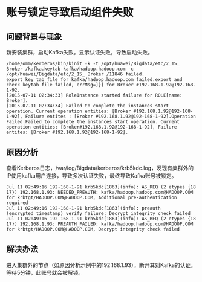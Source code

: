 # 账号锁定导致启动组件失败<a name="mrs_03_0106"></a>

## 问题背景与现象<a name="zh-cn_topic_0167275341_sd64242caa665405798481482f49ab0ee"></a>

新安装集群，启动Kafka失败。显示认证失败，导致启动失败。

```
/home/omm/kerberos/bin/kinit -k -t /opt/huawei/Bigdata/etc/2_15_ Broker /kafka.keytab kafka/hadoop.hadoop.com -c /opt/huawei/Bigdata/etc/2_15_ Broker /11846 failed.
export key tab file for kafka/hadoop.hadoop.com failed.export and check keytab file failed, errMsg=]}] for Broker #192.168.1.92@192-168-1-92.
[2015-07-11 02:34:33] RoleInstance started failure for ROLE[name: Broker].
[2015-07-11 02:34:34] Failed to complete the instances start operation. Current operation entities: [Broker #192.168.1.92@192-168-1-92], Failure entites : [Broker #192.168.1.92@192-168-1-92].Operation Failed.Failed to complete the instances start operation. Current operation entities: [Broker#192.168.1.92@192-168-1-92], Failure entites: [Broker #192.168.1.92@192-168-1-92].
```

## 原因分析<a name="zh-cn_topic_0167275341_s4871ca6d7a6b47b1a0f8266b84631f32"></a>

查看Kerberos日志，/var/log/Bigdata/kerberos/krb5kdc.log，发现有集群外的IP使用kafka用户连接，导致多次认证失败，最终导致Kafka账号被锁定。

```
Jul 11 02:49:16 192-168-1-91 krb5kdc[1863](info): AS_REQ (2 etypes {18 17}) 192.168.1.93: NEEDED_PREAUTH: kafka/hadoop.hadoop.com@HADOOP.COM for krbtgt/HADOOP.COM@HADOOP.COM, Additional pre-authentication required
Jul 11 02:49:16 192-168-1-91 krb5kdc[1863](info): preauth (encrypted_timestamp) verify failure: Decrypt integrity check failed
Jul 11 02:49:16 192-168-1-91 krb5kdc[1863](info): AS_REQ (2 etypes {18 17}) 192.168.1.93: PREAUTH_FAILED: kafka/hadoop.hadoop.com@HADOOP.COM for krbtgt/HADOOP.COM@HADOOP.COM, Decrypt integrity check failed
```

## 解决办法<a name="zh-cn_topic_0167275341_seed9e93097d643e786ac0307295134fa"></a>

进入集群外的节点（如原因分析示例中的192.168.1.93），断开其对Kafka的认证。等待5分钟，此账号就会被解锁。

